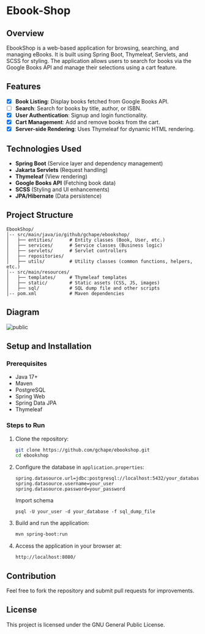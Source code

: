 # Ebook-Shop

## Overview
EbookShop is a web-based application for browsing, searching, and managing eBooks. It is built using Spring Boot, Thymeleaf, Servlets, and SCSS for styling. The application allows users to search for books via the Google Books API and manage their selections using a cart feature.

## Features
- [X] **Book Listing**: Display books fetched from Google Books API. 
- [ ] **Search**: Search for books by title, author, or ISBN.
- [X] **User Authentication**: Signup and login functionality.
- [X] **Cart Management**: Add and remove books from the cart.
- [X] **Server-side Rendering**: Uses Thymeleaf for dynamic HTML rendering.

## Technologies Used
- **Spring Boot** (Service layer and dependency management)
- **Jakarta Servlets** (Request handling)
- **Thymeleaf** (View rendering)
- **Google Books API** (Fetching book data)
- **SCSS** (Styling and UI enhancements)
- **JPA/Hibernate** (Data persistence)

## Project Structure
```
EbookShop/
│-- src/main/java/io/github/gchape/ebookshop/
│   ├── entities/      # Entity classes (Book, User, etc.)
│   ├── services/      # Service classes (Business logic)
│   ├── servlets/      # Servlet controllers
│   ├── repositories/
│   ├── utils/         # Utility classes (common functions, helpers, etc.)
│-- src/main/resources/
│   ├── templates/     # Thymeleaf templates
│   ├── static/        # Static assets (CSS, JS, images)
│   ├── sql/           # SQL dump file and other scripts
│-- pom.xml            # Maven dependencies
```
## Diagram
![public](https://github.com/user-attachments/assets/874de8d6-6c40-40c3-84e6-8c1b0d536508)

## Setup and Installation
### Prerequisites
- Java 17+
- Maven
- PostgreSQL
- Spring Web
- Spring Data JPA
- Thymeleaf

### Steps to Run
1. Clone the repository:
   ```sh
   git clone https://github.com/gchape/ebookshop.git
   cd ebookshop
   ```
2. Configure the database in `application.properties`:
   ```properties
   spring.datasource.url=jdbc:postgresql://localhost:5432/your_database
   spring.datasource.username=your_user
   spring.datasource.password=your_password
   ```
   Import schema
   ```
   psql -U your_user -d your_database -f sql_dump_file
   ```
3. Build and run the application:
   ```sh
   mvn spring-boot:run
   ```
4. Access the application in your browser at:
   ```
   http://localhost:8080/
   ```

## Contribution
Feel free to fork the repository and submit pull requests for improvements.

## License
This project is licensed under the GNU General Public License.

